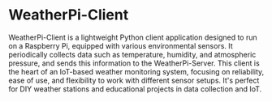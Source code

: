 # WeatherPi-Client

WeatherPi-Client is a lightweight Python client application designed to run on a Raspberry Pi, equipped with various environmental sensors. It periodically collects data such as temperature, humidity, and atmospheric pressure, and sends this information to the WeatherPi-Server. This client is the heart of an IoT-based weather monitoring system, focusing on reliability, ease of use, and flexibility to work with different sensor setups. It's perfect for DIY weather stations and educational projects in data collection and IoT.
